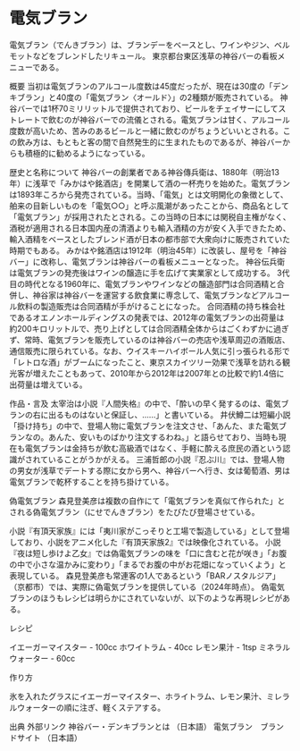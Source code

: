 # 電気ブラン

電気ブラン（でんきブラン）は、ブランデーをベースとし、ワインやジン、ベルモットなどをブレンドしたリキュール。
東京都台東区浅草の神谷バーの看板メニューである。

概要
当初は電気ブランのアルコール度数は45度だったが、現在は30度の「デンキブラン」と40度の「電気ブラン〈オールド〉」の2種類が販売されている。
神谷バーでは1杯70ミリリットルで提供されており、ビールをチェイサーにしてストレートで飲むのが神谷バーでの流儀とされる。電気ブランは甘く、アルコール度数が高いため、苦みのあるビールと一緒に飲むのがちょうどいいとされる。この飲み方は、もともと客の間で自然発生的に生まれたものであるが、神谷バーからも積極的に勧めるようになっている。

歴史と名称について
神谷バーの創業者である神谷傳兵衛は、1880年（明治13年）に浅草で「みかはや銘酒店」を開業して酒の一杯売りを始めた。電気ブランは1893年ころから発売されている。当時、「電気」とは文明開化の象徴として、舶来の目新しいものを「電気○○」と呼ぶ風潮があったことから、商品名として「電気ブラン」が採用されたとされる。この当時の日本には関税自主権がなく、酒税が適用される日本国内産の清酒よりも輸入酒精の方が安く入手できたため、輸入酒精をベースとしたブレンド酒が日本の都市部で大衆向けに販売されていた時期でもある。
みかはや銘酒店は1912年（明治45年）に改装し、屋号を「神谷バー」に改称し、電気ブランは神谷バーの看板メニューとなった。
神谷伝兵衛は電気ブランの発売後はワインの醸造に手を広げて実業家として成功する。
3代目の時代となる1960年に、電気ブランやワインなどの醸造部門は合同酒精と合併し、神谷家は神谷バーを運営する飲食業に専念して、電気ブランなどアルコール飲料の製造販売は合同酒精が手がけることになった。
合同酒精の持ち株会社であるオエノンホールディングスの発表では、2012年の電気ブランの出荷量は約200キロリットルで、売り上げとしては合同酒精全体からはごくわずかに過ぎず、常時、電気ブランを販売しているのは神谷バーの売店や浅草周辺の酒販店、通信販売に限られている。なお、ウイスキーハイボール人気に引っ張られる形で「レトロな酒」がブームになったこと、東京スカイツリー効果で浅草を訪れる観光客が増えたこともあって、2010年から2012年は2007年との比較で約1.4倍に出荷量は増えている。

作品・言及
太宰治は小説『人間失格』の中で、「酔いの早く発するのは、電気ブランの右に出るものはないと保証し、……」と書いている。
井伏鱒二は短編小説「掛け持ち」の中で、登場人物に電気ブランを注文させ、「あんた、また電気ブランなの。あんた、安いものばかり注文するわね。」と語らせており、当時も現在も電気ブランは金持ちが飲む高級酒ではなく、手軽に酔える庶民の酒という認識がされていることがうかがえる。
三浦哲郎の小説『忍ぶ川』では、登場人物の男女が浅草でデートする際に女から男へ、神谷バーへ行き、女は葡萄酒、男は電気ブランで乾杯することを持ち掛けている。

偽電気ブラン
森見登美彦は複数の自作にて「電気ブランを真似て作られた」とされる偽電気ブラン（にせでんきブラン）をたびたび登場させている。

小説『有頂天家族』には「夷川家がこっそりと工場で製造している」として登場しており、小説をアニメ化した『有頂天家族2』では映像化されている。
小説『夜は短し歩けよ乙女』では偽電気ブランの味を「口に含むと花が咲き」「お腹の中で小さな温かみに変わり」「まるでお腹の中がお花畑になっていくよう」と表現している。
森見登美彦も常連客の1人であるという「BARノスタルジア」（京都市）では、実際に偽電気ブランを提供している（2024年時点）。
偽電気ブランのほうもレシピは明らかにされていないが、以下のような再現レシピがある。

レシピ

イエーガーマイスター - 100cc
ホワイトラム - 40cc
レモン果汁 - 1tsp
ミネラルウォーター - 60cc

作り方

氷を入れたグラスにイエーガーマイスター、ホライトラム、レモン果汁、ミレラルウォーターの順に注ぎ、軽くステアする。

出典
外部リンク
神谷バー・デンキブランとは （日本語）
電気ブラン　ブランドサイト （日本語）